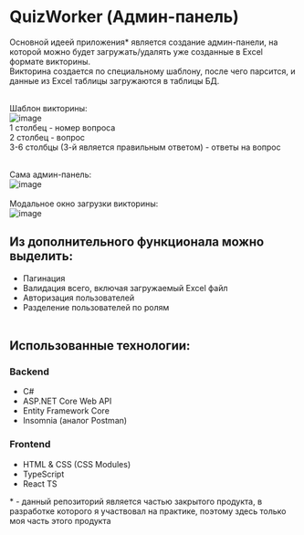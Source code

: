 # QuizWorker (Админ-панель)
Основной идеей приложения* является создание админ-панели, на которой можно будет загружать/удалять уже созданные в Excel формате викторины.<br>
Викторина создается по специальному шаблону, после чего парсится, и данные из Excel таблицы загружаются в таблицы БД.<br><br>

Шаблон викторины:<br>
![image](https://user-images.githubusercontent.com/73338488/179953063-997f4986-a9a7-4d72-99a4-beac99381800.png)<br>
1 столбец - номер вопроса<br>
2 столбец - вопрос<br>
3-6 столбцы (3-й является правильным ответом) - ответы на вопрос<br><br>


Сама админ-панель:<br>
![image](https://user-images.githubusercontent.com/73338488/179951779-b8ef826e-e655-4d31-8971-9ef54d7d9dd6.png)<br><br>
Модальное окно загрузки викторины:<br>
![image](https://user-images.githubusercontent.com/73338488/179952028-ca3d18fc-1e98-499b-8068-2b5ca673a557.png)<br>

## Из дополнительного функционала можно выделить:<br>
* Пагинация
* Валидация всего, включая загружаемый Excel файл
* Авторизация пользователей
* Разделение пользователей по ролям <br><br>

## Использованные технологии:<br>
### Backend
* C#
* ASP.NET Core Web API
* Entity Framework Core
* Insomnia (аналог Postman)
### Frontend
* HTML & CSS (CSS Modules)
* TypeScript
* React TS

\* - данный репозиторий является частью закрытого продукта, в разработке которого я участвовал на практике, поэтому здесь только моя часть этого продукта
